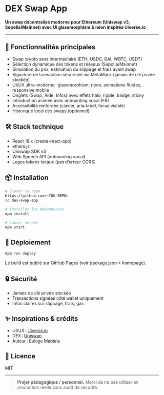 # DEX Swap App

**Un swap décentralisé moderne pour Ethereum (Uniswap v3, Sepolia/Mainnet) avec UI glassmorphism & néon inspirée Uiverse.io**

---

## 🚀 Fonctionnalités principales
- Swap crypto sans intermédiaire (ETH, USDC, DAI, WBTC, USDT)
- Sélection dynamique des tokens et réseaux (Sepolia/Mainnet)
- Simulation du prix, estimation du slippage et frais avant swap
- Signature de transaction sécurisée via MetaMask (jamais de clé privée stockée)
- UI/UX ultra-moderne : glassmorphism, néon, animations fluides, responsive mobile
- Onglets (Swap, Aide, Infos) avec effets halo, ripple, badge, sticky
- Introduction animée avec onboarding vocal (FR)
- Accessibilité renforcée (clavier, aria-label, focus visible)
- Historique local des swaps (optionnel)

## 🛠️ Stack technique
- React 18.x (create-react-app)
- ethers.js
- Uniswap SDK v3
- Web Speech API (onboarding vocal)
- Logos tokens locaux (pas d’erreur CORS)

## 📦 Installation
```bash
# Cloner le repo
https://github.com/<TON-REPO>
cd dex-swap-app

# Installer les dépendances
npm install

# Lancer en dev
npm start
```

## 📝 Déploiement
```bash
npm run deploy
```
Le build est publié sur GitHub Pages (voir package.json > homepage).

## 🔒 Sécurité
- Jamais de clé privée stockée
- Transactions signées côté wallet uniquement
- Infos claires sur slippage, frais, gas

## ✨ Inspirations & crédits
- UI/UX : [Uiverse.io](https://uiverse.io/)
- DEX : [Uniswap](https://uniswap.org/)
- Auteur : Euloge Mabiala

## 📄 Licence
MIT

---

> **Projet pédagogique / personnel.**
> Merci de ne pas utiliser en production réelle sans audit de sécurité.
